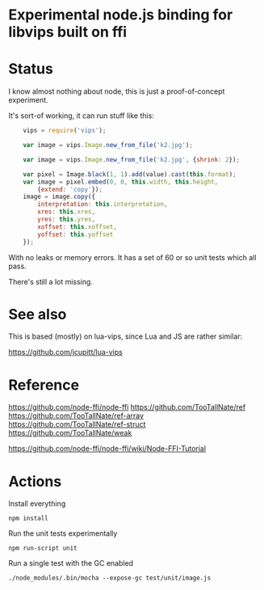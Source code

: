 # Experimental node.js binding for libvips built on ffi

# Status

I know almost nothing about node, this is just a proof-of-concept experiment.

It's sort-of working, it can run stuff like this:

```javascript
	vips = require('vips');

	var image = vips.Image.new_from_file('k2.jpg');

	var image = vips.Image.new_from_file('k2.jpg', {shrink: 2});

	var pixel = Image.black(1, 1).add(value).cast(this.format);
	var image = pixel.embed(0, 0, this.width, this.height,
	    {extend: 'copy'});
	image = image.copy({
	    interpretation: this.interpretation,
	    xres: this.xres,
	    yres: this.yres,
	    xoffset: this.xoffset,
	    yoffset: this.yoffset
	});
```

With no leaks or memory errors. It has a set of 60 or so unit tests which all
pass. 

There's still a lot missing. 

# See also

This is based (mostly) on lua-vips, since Lua and JS are rather similar:

https://github.com/jcupitt/lua-vips

# Reference

https://github.com/node-ffi/node-ffi
https://github.com/TooTallNate/ref
https://github.com/TooTallNate/ref-array
https://github.com/TooTallNate/ref-struct
https://github.com/TooTallNate/weak

https://github.com/node-ffi/node-ffi/wiki/Node-FFI-Tutorial

# Actions

Install everything

	npm install 

Run the unit tests experimentally

	npm run-script unit

Run a single test with the GC enabled

	./node_modules/.bin/mocha --expose-gc test/unit/image.js 

